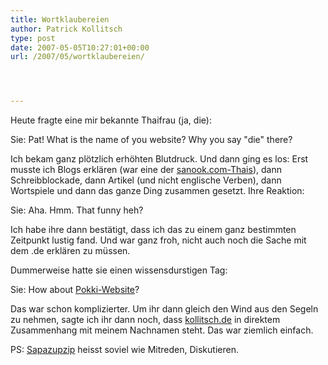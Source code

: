 ```yaml
---
title: Wortklaubereien
author: Patrick Kollitsch
type: post
date: 2007-05-05T10:27:01+00:00
url: /2007/05/wortklaubereien/




---
```

Heute fragte eine mir bekannte Thaifrau (ja, die):

Sie: Pat! What is the name of you website? Why you say "die" there?

Ich bekam ganz pl&ouml;tzlich erh&ouml;hten Blutdruck. Und dann ging es los: Erst musste ich Blogs erkl&auml;ren (war eine der <a href="1219">sanook.com-Thais</a>), dann Schreibblockade, dann Artikel (und nicht englische Verben), dann Wortspiele und dann das ganze Ding zusammen gesetzt. Ihre Reaktion:

Sie: Aha. Hmm. That funny heh?

Ich habe ihre dann best&auml;tigt, dass ich das zu einem ganz bestimmten Zeitpunkt lustig fand. Und war ganz froh, nicht auch noch die Sache mit dem .de erkl&auml;ren zu m&uuml;ssen. 

Dummerweise hatte sie einen wissensdurstigen Tag:

Sie: How about [Pokki-Website][1]?

Das war schon komplizierter. Um ihr dann gleich den Wind aus den Segeln zu nehmen, sagte ich ihr dann noch, dass [kollitsch.de][2] in direktem Zusammenhang mit meinem Nachnamen steht. Das war ziemlich einfach.

PS: <a href="1249">Sapazupzip</a> heisst soviel wie Mitreden, Diskutieren.

 [1]: http://shih-tzu-phrenia.org
 [2]: http://kollitsch.de